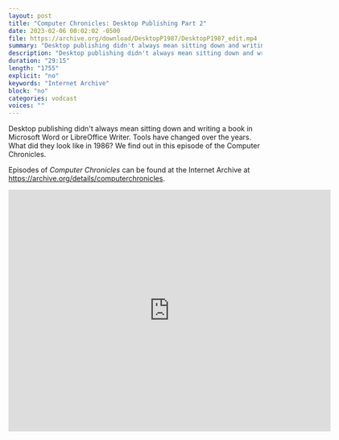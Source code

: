```yaml
---
layout: post
title: "Computer Chronicles: Desktop Publishing Part 2"
date: 2023-02-06 00:02:02 -0500
file: https://archive.org/download/DesktopP1987/DesktopP1987_edit.mp4
summary: "Desktop publishing didn't always mean sitting down and writing a book in Microsoft Word or LibreOffice Writer.  Tools have changed over the years.  What did they look like in 1986?  We find out in this episode of the Computer Chronicles."
description: "Desktop publishing didn't always mean sitting down and writing a book in Microsoft Word or LibreOffice Writer.  Tools have changed over the years.  What did they look like in 1986?  We find out in this episode of the Computer Chronicles."
duration: "29:15"
length: "1755"
explicit: "no" 
keywords: "Internet Archive"
block: "no" 
categories: vodcast
voices: ""
---
```


Desktop publishing didn't always mean sitting down and writing a book in Microsoft Word or LibreOffice Writer.  Tools have changed over the years.  What did they look like in 1986?  We find out in this episode of the Computer Chronicles.

Episodes of *Computer Chronicles* can be found at the Internet Archive at <https://archive.org/details/computerchronicles>.

<iframe src="https://archive.org/embed/DesktopP1987" width="640" height="480" frameborder="0" webkitallowfullscreen="true" mozallowfullscreen="true" allowfullscreen></iframe>
